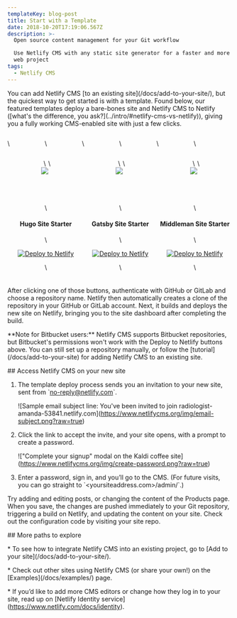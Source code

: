 ```yaml
---
templateKey: blog-post
title: Start with a Template
date: 2018-10-20T17:19:06.567Z
description: >-
  Open source content management for your Git workflow

  Use Netlify CMS with any static site generator for a faster and more flexible
  web project
tags:
  - Netlify CMS
---
```

You can add Netlify CMS \[to an existing site](/docs/add-to-your-site/), but the quickest way to get started is with a template.  Found below, our featured templates deploy a bare-bones site and Netlify CMS to Netlify (\[what's the difference, you ask?](../intro/#netlify-cms-vs-netlify)), giving you a fully working CMS-enabled site with just a few clicks.



<div style="display: flex; justify-content: space-around; text-align: center; margin-bottom: 1.5em;">

\    <div style="flex-basis: 33.3%">

\    <div style="padding: 0 15%; height: 100px; display: flex; justify-content: center;">

\    <img style="display: flex" src="https://www.netlifycms.org/img/hugo.svg"/>

\    </div>

\    <h4>Hugo Site Starter</h4>

\    <p><a href="https://app.netlify.com/start/deploy?repository=https://github.com/netlify-templates/one-click-hugo-cms&amp;stack=cms"><img src="https://www.netlify.com/img/deploy/button.svg" alt="Deploy to Netlify" /></a></p>

\    </div>

\    <div style="flex-basis: 33.3%">

\    <div style="padding: 0 30%; height: 100px; display: flex; justify-content: center;">

\    <img style="display: flex" src="https://www.netlifycms.org/img/gatsby.svg"/>

\    </div>

\    <h4>Gatsby Site Starter</h4>

\    <p><a href="https://app.netlify.com/start/deploy?repository=https://github.com/AustinGreen/gatsby-starter-netlify-cms&amp;stack=cms"><img src="https://www.netlify.com/img/deploy/button.svg" alt="Deploy to Netlify" /></a></p>

\    </div>

\    <div style="flex-basis: 33.3%">

\    <div style="padding: 0 30%; height: 100px; display: flex; justify-content: center;">

\    <img style="display: flex" src="https://www.netlifycms.org/img/middleman.svg"/>

\    </div>

\    <h4>Middleman Site Starter</h4>

\    <p><a href="https://app.netlify.com/start/deploy?repository=https://github.com/tomrutgers/middleman-starter-netlify-cms&amp;stack=cms"><img src="https://www.netlify.com/img/deploy/button.svg" alt="Deploy to Netlify" /></a></p>

\    </div>

</div>



After clicking one of those buttons, authenticate with GitHub or GitLab and choose a repository name. Netlify then automatically creates a clone of the repository in your GitHub or GitLab account. Next, it builds and deploys the new site on Netlify, bringing you to the site dashboard after completing the build.



\*\*Note for Bitbucket users:\*\* Netlify CMS supports Bitbucket repositories, but Bitbucket's permissions won't work with the Deploy to Netlify buttons above. You can still set up a repository manually, or follow the \[tutorial](/docs/add-to-your-site) for adding Netlify CMS to an existing site.



\## Access Netlify CMS on your new site



1. The template deploy process sends you an invitation to your new site, sent from \`no-reply@netlify.com\`.

   !\[Sample email subject line: You've been invited to join radiologist-amanda-53841.netlify.com](https://www.netlifycms.org/img/email-subject.png?raw=true)

2. Click the link to accept the invite, and your site opens, with a prompt to create a password.

   !\["Complete your signup" modal on the Kaldi coffee site](https://www.netlifycms.org/img/create-password.png?raw=true)

3. Enter a password, sign in, and you’ll go to the CMS. (For future visits, you can go straight to \`<yoursiteaddress.com>/admin/\`.)



Try adding and editing posts, or changing the content of the Products page. When you save, the changes are pushed immediately to your Git repository, triggering a build on Netlify, and updating the content on your site. Check out the configuration code by visiting your site repo.



\## More paths to explore



\* To see how to integrate Netlify CMS into an existing project, go to \[Add to your site](/docs/add-to-your-site/).

\* Check out other sites using Netlify CMS (or share your own!) on the \[Examples](/docs/examples/) page.

\* If you’d like to add more CMS editors or change how they log in to your site, read up on \[Netlify Identity service](https://www.netlify.com/docs/identity).
